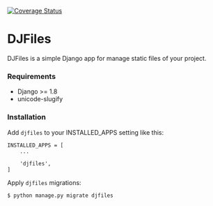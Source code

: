 [![Coverage Status](https://coveralls.io/repos/github/luminousmen/djfiles/badge.svg?branch=master)](https://coveralls.io/github/luminousmen/djfiles?branch=master)

DJFiles
=====

DJFiles is a simple Django app for manage static files of your project.

### Requirements

* Django >= 1.8
* unicode-slugify

### Installation

Add ```djfiles``` to your INSTALLED_APPS setting like this:

```
INSTALLED_APPS = [
    ...

    'djfiles',
]
```

Apply ```djfiles``` migrations:

```bash
$ python manage.py migrate djfiles
```

